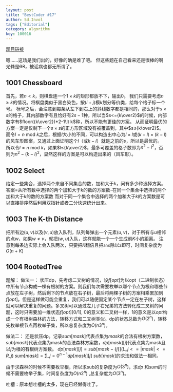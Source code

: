 ```yaml
---
layout: post
title: "BestCoder #17"
author: Sd.Invol
tags: ["Editorial"]
category: algorithm
key: 100016
---
```


[题目链接](http://acm.hdu.edu.cn/search.php?field=problem&key=BestCoder+Round+%2317&source=1&searchmode=source)

嗯……这场是我们出的，好像的确是难了吧。
但这些题在自己看来还是很棒的啊<del>尤其是03</del>，被诟病也都无所谓了。

## 1001 Chessboard
首先，若$n \lt k$，则棋盘连一个$1×k$的矩形都放不下，输出$0$。
我们只需要考虑$n≥k$的情况。将棋盘类似于黑白染色，按$(i+j)$模$k$划分等价类，给每个格子标一个号。
标号之后，会注意到每条从左下到右上的斜线数字都是相同的，那么对于$s×s$的格子，其内部数字有且恰好有$2s-1$种，所以当$s<={k\over2}$的时候，内部数字有$floor({k\over2})*2-1\lt k$种，所以不能有更佳的方案。
从而证明最优的方案一定是仅剩下一个$s×s$的正方形区域没有被覆盖到，其中$s≤{k\over2}$。
而令$l=n$ mod $k$之后，根据$l$大小的不同，可以构造出中心为$l×l$或$(k-l)×(k-l)$的风车形图案，又通过上面证明这个$l$（或$k-l$）就是之前的$s$，所以是最优的。
所以令$l=n$ mod $k$，如果$l≤{k\over2}$，最多可覆盖的格子数即为$n^2-l^2$，否则为$n^2-(k-l)^2$，显然这样的方案是可以构造出来的（风车形）。


## 1002 Select
给定一些集合，选择两个来自不同集合的数，加和大于$k$，问有多少种选择方案。
答案=从所有数中选择的两个加和大于$k$的数的方案数-在同一个集合中选择的两个加和大于$k$的数的方案数
而对于同一个集合中选择的两个加和大于$k$的方案数是可以直接排序然后利用双指针或者二分快速统计出来。

## 1003 The K-th Distance
把所有边$(u,v)$以及$(v,u)$放入队列，队列每弹出一个元素$(u,v)$，对于所有与$u$相邻的点$w$，如果$w\not=v$，就把$(w,u)$入队，这样就能一个一个生成前$K$小的距离。
注意到每条边实际上会入队两次，只要把$K$翻倍且把`ans`除以`2`即可，时间复杂度为$O(n+K)$

## 1004 RootedTree
题解：
做法一：
状压dp，先考虑二叉树的情况，设$f[opt]$为以opt（二进制状态）中所有节点构成一棵有根树的方案。则我们每次需要枚举以哪个节点为根和哪些节点放在左子树，然后剩下的节点放在右子树，最后将两棵子树的方案相乘累加到$f[opt]$。但是这样做可能会重复，我们可以随便固定某个节点一定在左子树，这样就可以解决重复的问题。多叉树可以通过左儿子右兄弟的方法转化成二叉树的问题，这时只需要加一维状态$f[opt][0/1]$, 0的意义和二叉树一样，1的意义是以$opt$构成一个有根树森林的方法，转移方式和二叉树类似。dp的状态总数为$O(2^n)$，转移先枚举根节点再枚举子集，所以总复杂度为$O(n3^n)$。

做法二：
还是状压dp。记录$sum[mask]$代表点集为$mask$的合法有根树方案数，$sub[mask]$代表点集为mask的合法森林方案数，$dp[mask][j]$代表点集为mask且以$j$为根的有根树方案数。
$dp[mask][j] = sub[mask - \{j\}] (L\_j <= |mask| <= R\_j)$
$sum[mask] = \sum\_{j=0}^{n-1}dp[mask][j]$
$sub[mask]$的求法和做法一相同。

由于求森林的时候不需要枚举根，所以求sub的复杂度为$O(3^n)$，求$dp$ 和$sum$的时候不需要枚举子集，时间复杂度为$O(n2^n)$ ,总复杂度为$O(3^n)$。

吐槽：原本想吐槽的太多，现在已经懒得吐了。

